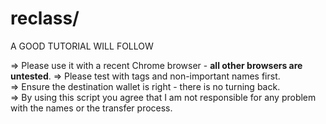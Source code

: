 # reclass/

A GOOD TUTORIAL WILL FOLLOW  

=> Please use it with a recent Chrome browser - **all other browsers are untested**. 
=> Please test with tags and non-important names first.  
=> Ensure the destination wallet is right - there is no turning back.  
=> By using this script you agree that I am not responsible for any problem with the names or the transfer process.  



